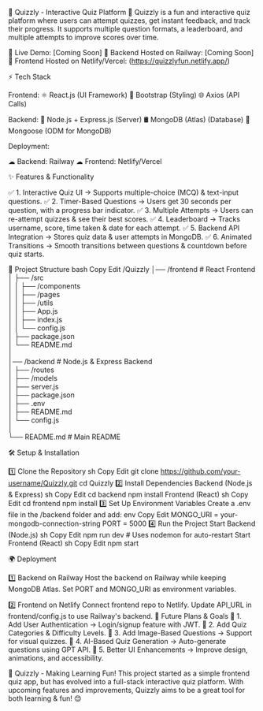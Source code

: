 📌 Quizzly - Interactive Quiz Platform
🚀 Quizzly is a fun and interactive quiz platform where users can attempt quizzes, get instant feedback, and track their progress. It supports multiple question formats, a leaderboard, and multiple attempts to improve scores over time.

🔗 Live Demo: [Coming Soon]
🔗 Backend Hosted on Railway: [Coming Soon]
🔗 Frontend Hosted on Netlify/Vercel: (https://quizzlyfun.netlify.app/)

⚡ Tech Stack

Frontend:
⚛ React.js (UI Framework)
🎨 Bootstrap (Styling)
🌐 Axios (API Calls)

Backend:
🚀 Node.js + Express.js (Server)
🛢 MongoDB (Atlas) (Database)
🔄 Mongoose (ODM for MongoDB)


Deployment:

☁ Backend: Railway
☁ Frontend: Netlify/Vercel


✨ Features & Functionality

✅ 1. Interactive Quiz UI → Supports multiple-choice (MCQ) & text-input questions.
✅ 2. Timer-Based Questions → Users get 30 seconds per question, with a progress bar indicator.
✅ 3. Multiple Attempts → Users can re-attempt quizzes & see their best scores.
✅ 4. Leaderboard → Tracks username, score, time taken & date for each attempt.
✅ 5. Backend API Integration → Stores quiz data & user attempts in MongoDB.
✅ 6. Animated Transitions → Smooth transitions between questions & countdown before quiz starts.


📂 Project Structure
bash
Copy
Edit
/Quizzly
│── /frontend        # React Frontend  
│   ├── /src  
│   │   ├── /components  
│   │   ├── /pages  
│   │   ├── /utils  
│   │   ├── App.js  
│   │   ├── index.js  
│   │   └── config.js  
│   ├── package.json  
│   └── README.md  
│  
│── /backend         # Node.js & Express Backend  
│   ├── /routes  
│   ├── /models  
│   ├── server.js  
│   ├── package.json  
│   ├── .env  
│   ├── README.md  
│   └── config.js  
│  
└── README.md        # Main README  


🛠️ Setup & Installation

1️⃣ Clone the Repository
sh
Copy
Edit
git clone https://github.com/your-username/Quizzly.git
cd Quizzly
2️⃣ Install Dependencies
Backend (Node.js & Express)
sh
Copy
Edit
cd backend
npm install
Frontend (React)
sh
Copy
Edit
cd frontend
npm install
3️⃣ Set Up Environment Variables
Create a .env file in the /backend folder and add:
env
Copy
Edit
MONGO_URI = your-mongodb-connection-string
PORT = 5000
4️⃣ Run the Project
Start Backend (Node.js)
sh
Copy
Edit
npm run dev  # Uses nodemon for auto-restart
Start Frontend (React)
sh
Copy
Edit
npm start


🌍 Deployment

1️⃣ Backend on Railway
Host the backend on Railway while keeping MongoDB Atlas.
Set PORT and MONGO_URI as environment variables.

2️⃣ Frontend on Netlify
Connect frontend repo to Netlify.
Update API_URL in frontend/config.js to use Railway's backend.
🎯 Future Plans & Goals
📌 1. Add User Authentication → Login/signup feature with JWT.
📌 2. Add Quiz Categories & Difficulty Levels.
📌 3. Add Image-Based Questions → Support for visual quizzes.
📌 4. AI-Based Quiz Generation → Auto-generate questions using GPT API.
📌 5. Better UI Enhancements → Improve design, animations, and accessibility.


🚀 Quizzly - Making Learning Fun!
This project started as a simple frontend quiz app, but has evolved into a full-stack interactive quiz platform. With upcoming features and improvements, Quizzly aims to be a great tool for both learning & fun! 😊

